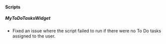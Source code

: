 
#### Scripts
##### MyToDoTasksWidget
- Fixed an issue where the script failed to run if there were no To Do tasks assigned to the user.
